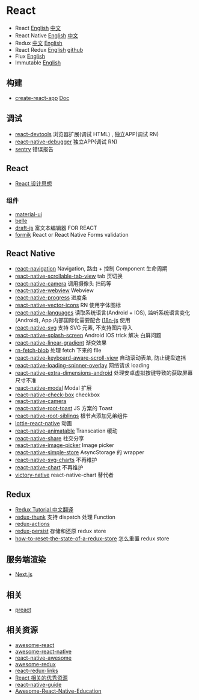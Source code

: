 # React

- React [English](https://reactjs.org/) [中文](https://react.docschina.org/)
- React Native [English](https://facebook.github.io/react-native) [中文](https://reactnative.cn/)
- Redux [中文](http://cn.redux.js.org/) [English](https://redux.js.org/)
- React Redux [English](https://react-redux.js.org/) [github](https://github.com/reduxjs/react-redux)
- Flux [English](https://github.com/facebook/flux)
- Immutable [English](https://github.com/facebook/immutable-js)

## 构建

- [create-react-app](https://github.com/facebook/create-react-app) [Doc](https://facebook.github.io/create-react-app/)

## 调试

- [react-devtools](https://github.com/facebook/react-devtools) 浏览器扩展(调试 HTML) , 独立APP(调试 RN) 
- [react-native-debugger](https://github.com/jhen0409/react-native-debugger) 独立APP(调试 RN)
- [sentry](https://sentry.io/welcome/) 错误报告

## React

- [React 设计思想](https://github.com/react-guide/react-basic)

### 组件

- [material-ui](https://github.com/mui-org/material-ui)
- [belle](https://github.com/nikgraf/belle/)
- [draft-js](https://github.com/facebook/draft-js) 富文本编辑器 FOR REACT
- [formik](https://github.com/jaredpalmer/formik) React or React Native Forms validation

## React Native

- [react-navigation](https://github.com/react-navigation/react-navigation) Navigation, 路由 + 控制 Component 生命周期
- [react-native-scrollable-tab-view](https://github.com/ptomasroos/react-native-scrollable-tab-view) tab 页切换
- [react-native-camera](https://github.com/react-native-community/react-native-camera) 调用摄像头 扫码等
- [react-native-webview](https://github.com/react-native-community/react-native-webview) Webview
- [react-native-progress](https://github.com/oblador/react-native-progress) 进度条
- [react-native-vector-icons](https://github.com/oblador/react-native-vector-icons) RN 使用字体图标
- [react-native-languages](https://github.com/react-native-community/react-native-languages) 读取系统语言(Android + IOS), 监听系统语言变化(Android), App 内部国际化需要配合 [i18n-js](https://github.com/fnando/i18n-js) 使用
- [react-native-svg](https://github.com/react-native-community/react-native-svg) 支持 SVG 元素, 不支持图片导入
- [react-native-splash-screen](https://github.com/crazycodeboy/react-native-splash-screen) Android IOS trick 解决 白屏问题
- [react-native-linear-gradient](https://github.com/react-native-community/react-native-linear-gradient) 渐变效果
- [rn-fetch-blob](https://github.com/joltup/rn-fetch-blob) 处理 fetch 下来的 file
- [react-native-keyboard-aware-scroll-view](https://github.com/APSL/react-native-keyboard-aware-scroll-view) 自动滚动表单, 防止键盘遮挡
- [react-native-loading-spinner-overlay](https://github.com/joinspontaneous/react-native-loading-spinner-overlay) 网络请求 loading
- [react-native-extra-dimensions-android](https://github.com/Sunhat/react-native-extra-dimensions-android) 处理安卓虚拟按键导致的获取屏幕尺寸不准
- [react-native-modal](https://github.com/react-native-community/react-native-modal) Modal 扩展
- [react-native-check-box](https://github.com/crazycodeboy/react-native-check-box) checkbox
- [react-native-camera](https://github.com/react-native-community/react-native-camera)
- [react-native-root-toast](https://github.com/magicismight/react-native-root-toast) JS 方案的 Toast
- [react-native-root-siblings](https://github.com/magicismight/react-native-root-siblings) 根节点添加兄弟组件
- [lottie-react-native](https://github.com/react-native-community/lottie-react-native) 动画
- [react-native-animatable](https://github.com/oblador/react-native-animatable) Transcation 缓动
- [react-native-share](https://github.com/react-native-community/react-native-share) 社交分享
- [react-native-image-picker](https://github.com/react-native-community/react-native-image-picker) Image picker
- [react-native-simple-store](https://github.com/jasonmerino/react-native-simple-store) AsyncStorage 的 wrapper
- [react-native-svg-charts](https://github.com/JesperLekland/react-native-svg-charts) 不再维护
- [react-native-chart](https://github.com/tomauty/react-native-chart) 不再维护
- [victory-native](https://github.com/FormidableLabs/victory-native) react-native-chart 替代者


## Redux

- [Redux Tutorial 中文翻译](https://github.com/react-guide/redux-tutorial-cn)
- [redux-thunk](https://github.com/reduxjs/redux-thunk) 支持 dispatch 处理 Function
- [redux-actions](https://github.com/redux-utilities/redux-actions)
- [redux-persist](https://github.com/rt2zz/redux-persist) 存储和还原 redux store
- [how-to-reset-the-state-of-a-redux-store](https://stackoverflow.com/questions/35622588/how-to-reset-the-state-of-a-redux-store) 怎么重置 redux store

## 服务端渲染

- [Next.js](https://github.com/zeit/next.js)

## 相关

- [preact](https://github.com/developit/preact)

## 相关资源

- [awesome-react](https://github.com/enaqx/awesome-react)
- [awesome-react-native](https://github.com/jondot/awesome-react-native)
- [react-native-awesome](https://github.com/crazycodeboy/react-native-awesome)
- [awesome-redux](https://github.com/xgrommx/awesome-redux)
- [react-redux-links](https://github.com/markerikson/react-redux-links)
- [React 相关的优秀资源](https://github.com/ywwhack/react-journey)
- [react-native-guide](https://github.com/reactnativecn/react-native-guide)
- [Awesome-React-Native-Education](https://github.com/hsavit1/Awesome-React-Native-Education)
